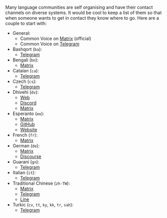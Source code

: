 Many language communities are self organising and have their contact channels on diverse systems. It would be cool to keep a list of them so that when someone wants to get in contact they know where to go. Here are a couple to start with:

* General:
  * Common Voice on [Matrix](https://app.element.io/#/room/#common-voice:mozilla.org)  (official)
  * Common Voice on [Telegram](https://web.telegram.org/#/im?p=@mozilla_common_voice)
* Bashqort (`ba`):
  *  [Telegram](https://t.me/bashkort_voice)
* Bengali (`bn`): 
  * [Matrix](https://app.element.io/#/room/#bn-common-voice:mozilla.org)
* Catalan (`ca`):
  * [Telegram](https://t.me/softcatala_tecnologiesparla)
* Czech (`cs`):
  * [Telegram](http://t.me/MozillaCZ)
* Dhivehi (`dv`):
   * [Web](https://dhivehi.ai/)
   * [Discord](https://discord.com/invite/5ZdTHsN8Mn)
   * [Matrix](https://app.element.io/#/room/!WNiJFJTBpvYqMrDWir:matrix.org)
* Esperanto (`eo`):
   * [Matrix](https://chat.mozilla.org/#/room/#Esperanto:mozilla.org)
   * [GitHub](https://github.com/parolrekonado)
   * [Website](https://parolrekonado.github.io/)
* French (`fr`):
   * [Matrix](https://chat.mozilla.org/#/room/#common-voice-fr:mozilla.org)
* German (`de`):
   * [Matrix](https://chat.mozilla.org/#/room/#common-voice-de:mozilla.org)
   * [Discourse](https://discourse.mozilla.org/c/voice/de/289)
* Guaraní (`gn`):
  * [Telegram](https://t.me/joinchat/Y7QOWuaTw8dhMzli)
* Italian (`it`):
  * [Telegram](https://t.me/joinchat/QzLbqUl_P06IWojE) 
* Traditional Chinese (`zh-TW`):
  * [Matrix](https://chat.mozilla.org/#/room/#common-voice-tw:mozilla.org)
  * [Telegram](https://t.me/moztwcv)
  * [Line](https://bit.ly/cv-line) 
* Turkic (`cv`, `tt`, `ky`, `kk`, `tr`, `sah`):
  * [Telegram](https://t.me/joinchat/WRFz62nYdmJ1uo1L)
